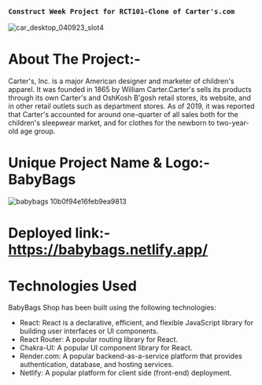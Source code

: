 ### `Construct Week Project for RCT101-Clone of Carter's.com`

![car_desktop_040923_slot4](https://user-images.githubusercontent.com/112754648/231073675-90d825ee-7c74-4f94-9d92-7fee5a3584b1.jpg)

# About The Project:-
Carter's, Inc. is a major American designer and marketer of children's apparel. It was founded in 1865 by William Carter.Carter's sells its products through its own Carter's and OshKosh B'gosh retail stores, its website, and in other retail outlets such as department stores. As of 2019, it was reported that Carter's accounted for around one-quarter of all sales both for the children's sleepwear market, and for clothes for the newborn to two-year-old age group.

# Unique Project Name & Logo:- BabyBags 
![babybags 10b0f94e16feb9ea9813](https://user-images.githubusercontent.com/112754648/231075913-c519bd72-b8f4-4f2b-aadc-e31c5c665e8e.png)

# Deployed link:- https://babybags.netlify.app/
# Technologies Used
BabyBags Shop has been built using the following technologies:
- React: React is a declarative, efficient, and flexible JavaScript library for building user interfaces or UI components.
- React Router: A popular routing library for React.
- Chakra-UI: A popular UI component library for React.
- Render.com: A popular backend-as-a-service platform that provides authentication, database, and hosting services.
- Netlify: A popular platform for client side (front-end) deployment.


